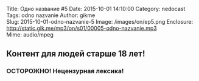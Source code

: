 Title: Одно название #5
Date: 2015-10-01 14:10:00
Category: nedocast  
Tags: odno nazvanie
Author: gikme  
Slug: 2015-10-01-odno-nazvanie-5
Image: /images/on/ep5.png
Enclosure: http://static.gik.me/mp3/on/s01/00005-odno-nazvanie.mp3  
Mime: audio/mpeg

## Контент для людей старше 18 лет!

### ОСТОРОЖНО! Нецензурная лексика!
